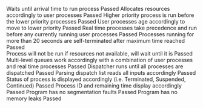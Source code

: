 Waits until arrival time to run process
	Passed
Allocates resources accordingly to user processes
	Passed
Higher priority process is run before the lower priority processes
	Passed
User processes age accordingly to move to lower priority
	Passed
Real time processes take precedence and run before any currently running user processes
	Passed
Processes running for more than 20 seconds are self-terminated after maximum time reached
	Passed    
Process will not be run if resources not available, will wait until it is
	Passed
Multi-level queues work accordingly with a combination of user processes and real time processes
	Passed
Dispatcher runs until all processes are dispatched
	Passed
Parsing dispatch list reads all inputs accordingly
	Passed
Status of process is displayed accordingly (i.e. Terminated, Suspended, Continued)
	Passed
Process ID and remaining time display accordingly    
	Passed
Program has no segmentation faults
	Passed
Program has no memory leaks
	Passed
